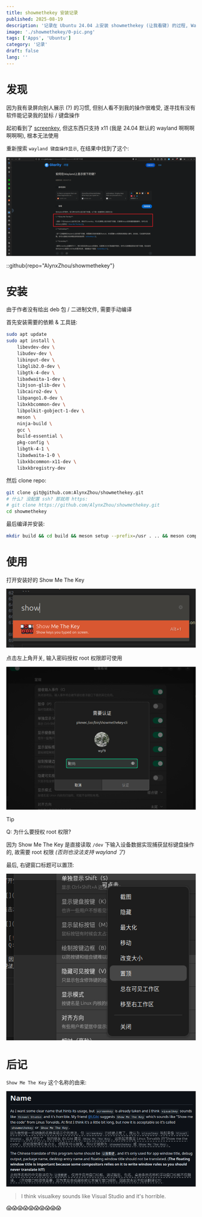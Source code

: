 ```yaml
---
title: showmethekey 安装记录
published: 2025-08-19
description: '记录在 Ubuntu 24.04 上安装 showmethekey (让我看键) 的过程, Wayland 上优秀的 screenkey 替代品'
image: './showmethekey/0-pic.png'
tags: ['Apps', 'Ubuntu']
category: '记录'
draft: false 
lang: ''
---
```


# 发现

因为我有录屏向别人展示 (?) 的习惯, 但别人看不到我的操作很难受, 遂寻找有没有软件能记录我的鼠标 / 键盘操作

起初看到了 [screenkey](https://gitlab.com/wavexx/screenkey), 但这东西只支持 x11 (我是 24.04 默认的 wayland 啊啊啊啊啊啊), 根本无法使用

重新搜索 `wayland 键盘操作显示`, 在结果中找到了这个:

![](./showmethekey/1-search-result.png)

::github{repo="AlynxZhou/showmethekey"}

# 安装

由于作者没有给出 deb 包 / 二进制文件, 需要手动编译

首先安装需要的依赖 & 工具链:

```sh
sudo apt update
sudo apt install \
    libevdev-dev \
    libudev-dev \
    libinput-dev \
    libglib2.0-dev \
    libgtk-4-dev \
    libadwaita-1-dev \
    libjson-glib-dev \
    libcairo2-dev \
    libpango1.0-dev \
    libxkbcommon-dev \
    libpolkit-gobject-1-dev \
    meson \
    ninja-build \
    gcc \
    build-essential \
    pkg-config \
    libgtk-4-1 \
    libadwaita-1-0 \
    libxkbcommon-x11-dev \
    libxkbregistry-dev
```

然后 clone repo:

```sh
git clone git@github.com:AlynxZhou/showmethekey.git
# 什么? 没配置 ssh? 那就用 https:
# git clone https://github.com/AlynxZhou/showmethekey.git
cd showmethekey
```

最后编译并安装:

```sh
mkdir build && cd build && meson setup --prefix=/usr . .. && meson compile && sudo meson install
```

# 使用

打开安装好的 Show Me The Key

![](./showmethekey/2-launch.png)

点击左上角开关, 输入密码授权 root 权限即可使用

![](./showmethekey/3-sudo.png)

> [!TIP]
> Q: 为什么要授权 root 权限?
>
> 因为 Show Me The Key 是直接读取 `/dev` 下输入设备数据实现捕获鼠标键盘操作的, 故需要 root 权限 *(否则也没法支持 wayland 了)*

最后, 右键窗口标题可以置顶:

![](./showmethekey/4-top.png)

# 后记

`Show Me The Key` 这个名称的由来:

![](./showmethekey/5-name.png)

> I think visualkey sounds like Visual Studio and it's horrible.

😱😱😱😱😱😱😱😱😱😱
